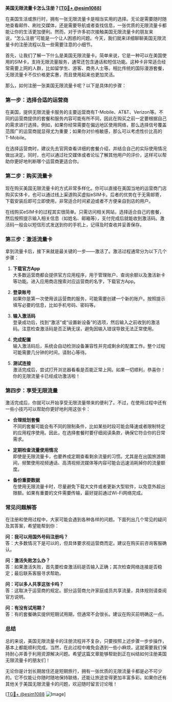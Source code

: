 **美国无限流量卡怎么注册？[[TG💪+ @esim1088](https://t.me/s/esim1088)]**

在美国生活或旅行时，拥有一张无限流量卡是相当实用的选择。无论是需要随时随地查看邮件、刷社交媒体，还是需要导航或者查找信息，一张优质的无限流量卡都能让你的生活更加便利。然而，对于许多初次接触美国无限流量卡的朋友来说，“怎么注册”可能是一个让人困惑的问题。今天，我们就来详细聊聊美国无限流量卡的注册流程以及一些需要注意的小细节。

首先，让我们了解一下什么是美国无限流量卡。简单来说，它是一种可以在美国使用的SIM卡，支持无限流量服务，通常还包含通话和短信功能。这种卡非常适合经常需要上网的人群，比如留学生、游客、商务人士等。相比传统的国际漫游套餐，无限流量卡不仅价格更实惠，而且使用起来也更加灵活。

那么，如何注册一张美国无限流量卡呢？以下是具体的步骤：

### **第一步：选择合适的运营商**
在美国，提供无限流量卡服务的主要运营商有T-Mobile、AT&T、Verizon等。不同的运营商提供的套餐和服务内容可能有所不同，因此在购买之前一定要根据自己的需求进行选择。例如，如果你经常需要在偏远地区使用网络，那么选择信号覆盖范围广的运营商就显得尤为重要；如果你对价格敏感，那么可以考虑性价比高的T-Mobile。

在选择运营商时，建议先去官网查看详细的套餐介绍，并结合自己的实际使用情况做出决定。同时，也可以通过社交媒体或者论坛了解其他用户的评价，这样可以帮助你更好地判断哪个运营商更适合你。

### **第二步：购买流量卡**
现在购买美国无限流量卡的方式非常多样化。你可以直接在美国当地的运营商门店购买实体卡，也可以通过线上渠道购买虚拟eSIM卡。后者的优势在于无需邮寄，下载安装后即可立即使用，非常适合时间紧迫或者不方便亲自到店的用户。

在线购买eSIM卡的过程其实很简单。只需访问相关网站，选择适合自己的套餐，然后按照提示输入相关信息（如姓名、邮箱等），支付完成后就能收到激活码。激活码一般会以短信形式发送到你的手机上，记得及时查收并妥善保存。

### **第三步：激活流量卡**
拿到流量卡后，接下来就是最关键的一步——激活了。激活过程通常分为以下几个步骤：

1. **下载官方App**  
   大多数运营商都会提供官方应用程序，用于管理账户、查询余额以及激活新卡等功能。进入应用商店搜索对应运营商的名字，下载官方App。

2. **登录账号**  
   如果你是第一次使用该运营商的服务，可能需要创建一个新的账户。按照提示填写必要的信息，比如手机号码、密码等。

3. **输入激活码**  
   登录成功后，找到“激活”或“设置新设备”的选项，然后输入之前收到的激活码。注意检查激活码是否正确无误，避免因输入错误导致无法正常使用。

4. **完成配置**  
   输入激活码后，系统会自动检测设备兼容性并完成剩余的配置工作。整个过程可能需要几分钟的时间，请耐心等待。

5. **测试连接**  
   激活完成后，尝试打开浏览器看看是否能正常上网。如果一切顺利，恭喜你！你的无限流量卡已经成功激活啦！

### **第四步：享受无限流量**
激活完成后，你就可以开始享受无限流量带来的便利了。不过，在使用过程中还有一些小技巧可以帮助你更好地利用这张卡：

- **合理规划套餐**  
  不同的套餐可能会有不同的限制条件，比如某些时段可能会降速或者限制特定的应用程序使用。因此，在选择套餐时要仔细阅读条款，确保它符合你的日常需求。

- **定期检查流量使用情况**  
  即使是无限流量卡，也要养成定期查看剩余流量的习惯。尤其是在出国旅游期间，频繁使用视频通话、高清视频流媒体等内容可能会迅速消耗掉你的流量额度。

- **备份重要数据**  
  在使用无限流量卡时，尽量避免下载大文件或者更新大型软件，以免意外超出限额。如果有重要的文件需要传输，最好提前通过Wi-Fi网络完成。

### **常见问题解答**
在注册和使用过程中，大家可能会遇到各种各样的问题。下面列出几个常见的疑问及其答案，希望能帮到你：

**问：我可以用国外号码注册吗？**  
答：大多数情况下是可以的，但具体要求视运营商而定。建议在购买前咨询客服确认。

**问：激活失败怎么办？**  
答：如果激活失败，首先要检查激活码是否输入正确；其次检查网络连接是否稳定；最后联系客服寻求帮助。

**问：可以多人共享这张卡吗？**  
答：这取决于运营商的规定。部分运营商允许家庭成员共享流量，具体规则请查阅官方说明。

**问：有没有试用期？**  
答：有的套餐确实提供短期试用期，但通常不会很长。建议在购买前明确这一点。

### **总结**
总的来说，美国无限流量卡的注册流程并不复杂，只要按照上述步骤一步步操作，基本上都能顺利完成。当然，在此过程中难免会遇到一些小麻烦，这就需要我们保持耐心并善于利用资源解决问题。希望这篇文章能够帮助到正在纠结如何注册美国无限流量卡的朋友们！

无论你是计划长期居住还是短期旅行，拥有一张优质的无限流量卡都是必不可少的。它不仅能让你随时随地保持联络，还能让旅途变得更加丰富多彩。如果你还有其他关于美国无限流量卡的问题，欢迎随时留言讨论哦！

[[TG💪+ @esim1088](https://t.me/s/esim1088) ![Image](https://i.postimg.cc/4NQfJmqS/Snipaste-2025-05-13-00-14-12.png)]
